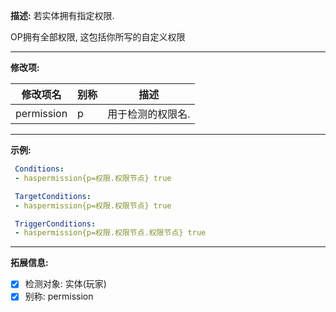 **描述:** 若实体拥有指定权限.

OP拥有全部权限, 这包括你所写的自定义权限

---

**修改项:**

| 修改项名  | 别称           | 描述                      |
| --------- | -------------- | ------------------------- |
| permission | p     | 用于检测的权限名. |

---

**示例:**

```yaml
 Conditions:
 - haspermission{p=权限.权限节点} true
```
```yaml
 TargetConditions:
 - haspermission{p=权限.权限节点} true
```
```yaml
 TriggerConditions:
 - haspermission{p=权限.权限节点.权限节点} true
```

---

**拓展信息:**

- [x] 检测对象: 实体(玩家)
- [x] 别称: permission